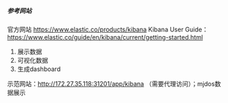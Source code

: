 ##### 参考网站
官方网站 https://www.elastic.co/products/kibana
Kibana User Guide：https://www.elastic.co/guide/en/kibana/current/getting-started.html

1. 展示数据
2. 可视化数据
3. 生成dashboard

示范网站：http://172.27.35.118:31201/app/kibana
（需要代理访问）；mjdos数据展示

